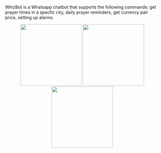WhizBot is a Whatsapp chatbot that supports the following commands: get prayer times in a specfic city, daily prayer reminders, get currency pair price, setting up alarms


<p align="center">
  <img src="https://github.com/user-attachments/assets/2ac9fdbd-8739-4ded-9110-6ebe2e70de6c" width="200"/>
  <img src="https://github.com/user-attachments/assets/029c1392-bb6a-4f87-93f6-d53f84c4ba26" width="200"/>
  <img src="https://github.com/user-attachments/assets/30543f44-eb4b-4c30-9060-db5e59946a90" width="200"/>
</p>
